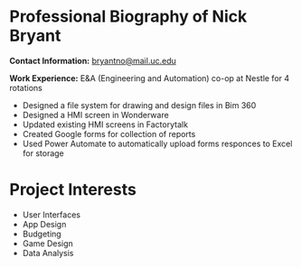 # Professional Biography of Nick Bryant

**Contact Information:** bryantno@mail.uc.edu

**Work Experience:** E&A (Engineering and Automation) co-op at Nestle for 4 rotations

- Designed a file system for drawing and design files in Bim 360
- Designed a HMI screen in Wonderware
- Updated existing HMI screens in Factorytalk
- Created Google forms for collection of reports
- Used Power Automate to automatically upload forms responces to Excel for storage

# Project Interests

- User Interfaces
- App Design
- Budgeting
- Game Design
- Data Analysis
